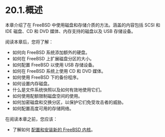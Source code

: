 # 20.1.概述

本章介绍了在 FreeBSD 中使用磁盘和存储介质的方法。涵盖的内容包括 SCSI 和 IDE 磁盘、CD 和 DVD 媒体、内存支持的磁盘以及 USB 存储设备。

阅读本章后，您将了解：

* 如何向 FreeBSD 系统添加额外的硬盘。
* 如何在 FreeBSD 上扩展磁盘分区的大小。
* 如何配置 FreeBSD 以使用 USB 存储设备。
* 如何在 FreeBSD 系统上使用 CD 和 DVD 媒体。
* 如何使用 FreeBSD 下的备份程序。
* 如何设置内存磁盘。
* 什么是文件系统快照以及如何有效地使用它们。
* 如何使用配额限制磁盘空间的使用。
* 如何加密磁盘和交换分区，以保护它们免受攻击者的威胁。
* 如何配置高度可用的存储网络。

在阅读本章之前，您应该：

* 了解如何 [配置和安装新的 FreeBSD 内核](https://docs.freebsd.org/en/books/handbook/kernelconfig/#kernelconfig)。
